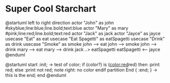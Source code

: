 # Super Cool Starchart

@startuml
left to right direction
actor "John" as john #skyblue;line:blue;line.bold;text:blue
actor "Mary" as mary #pink;line:red;line.bold;text:red
actor "Jack" as jack
actor "Jayce" as jayce
usecase "Eat" as eat
usecase "Eat Spagetti" as eatSpagetti
usecase "Drink" as drink
usecase "Smoke" as smoke
john --> eat
john --> smoke
john --> drink
mary --> eat
mary --> drink
jack ..> eatSpagetti
eatSpagetti <-- jayce
@enduml

@startuml
start
:init;
-> test of color;
if (color?) is (<color:red>red) then
:print red;
else 
:print not red;
note right: no color
endif
partition End {
:end;
}
-> this is the end;
end
@enduml

